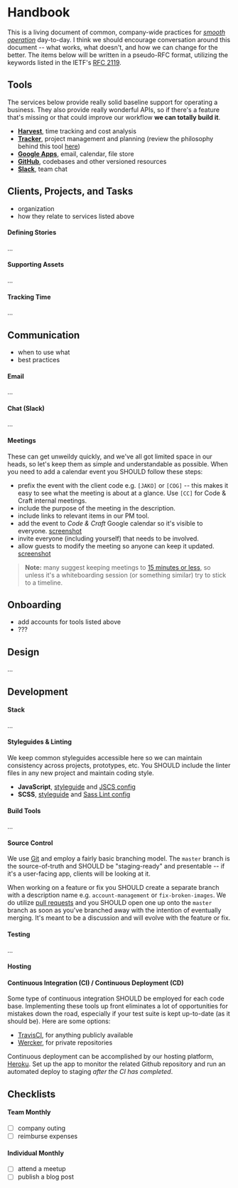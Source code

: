 # Handbook

This is a living document of common, company-wide practices for
[_smooth operation_](https://www.youtube.com/watch?v=4TYv2PhG89A) day-to-day.
I think we should encourage conversation around this document -- what works,
what doesn't, and how we can change for the better. The items below will be
written in a pseudo-RFC format, utilizing the keywords listed in the IETF's
[RFC 2119](http://tools.ietf.org/html/rfc2119).



## Tools

The services below provide really solid baseline support for operating a
business. They also provide really wonderful APIs, so if there's a feature
that's missing or that could improve our workflow **we can totally build it**.

- [**Harvest**](https://www.getharvest.com/), time tracking and cost analysis
- [**Tracker**](https://www.pivotaltracker.com/), project management and
  planning (review the philosophy behind this tool
  [here](https://www.pivotaltracker.com/help/gettingstarted))
- [**Google Apps**](https://apps.google.com/), email, calendar, file store
- [**GitHub**](https://www.github.com/), codebases and other versioned
  resources
- [**Slack**](https://www.slack.com/), team chat



## Clients, Projects, and Tasks

- organization
- how they relate to services listed above

#### Defining Stories

...

#### Supporting Assets

...

#### Tracking Time

...



## Communication

- when to use what
- best practices

#### Email

...

#### Chat (Slack)

...

#### Meetings

These can get unweildy quickly, and we've all got limited space in our heads,
so let's keep them as simple and understandable as possible. When you need to
add a calendar event you SHOULD follow these steps:

- prefix the event with the client code e.g. `[JAKO]` or `[COG]` -- this makes
  it easy to see what the meeting is about at a glance. Use `[CC]` for Code &
  Craft internal meetings.
- include the purpose of the meeting in the description.
- include links to relevant items in our PM tool.
- add the event to _Code & Craft_ Google calendar so it's visible to everyone.
  [screenshot](resources/meetings-calendar.png)
- invite everyone (including yourself) that needs to be involved.
- allow guests to modify the meeting so anyone can keep it updated.
  [screenshot](resources/meetings-modify.png)

> **Note:** many suggest keeping meetings to [15 minutes or less](https://open.bufferapp.com/how-to-hold-a-better-meeting-research/),
> so unless it's a whiteboarding session (or something similar) try to stick
> to a timeline.



## Onboarding

- add accounts for tools listed above
- ???



## Design

...



## Development

#### Stack

...

#### Styleguides & Linting

We keep common styleguides accessible here so we can maintain consistency
across projects, prototypes, etc. You SHOULD include the linter files in
any new project and maintain coding style.

- **JavaScript**, [styleguide](docs/styleguide-javascript.md) and
  [JSCS config](resources/.jscsrc)
- **SCSS**, [styleguide](docs/styleguide-scss.md) and
  [Sass Lint config](resources/.sass-lint.yml)

#### Build Tools

...

#### Source Control

We use [Git](https://git-scm.com/) and employ a fairly basic branching model.
The `master` branch is the source-of-truth and SHOULD be "staging-ready" and
presentable -- if it's a user-facing app, clients will be looking at it.

When working on a feature or fix you SHOULD create a separate branch with a
description name e.g. `account-management` or `fix-broken-images`. We do
utilize [pull requests](https://help.github.com/articles/using-pull-requests/)
and you SHOULD open one up onto the `master` branch as soon as you've branched
away with the intention of eventually merging. It's meant to be a discussion
and will evolve with the feature or fix.

#### Testing

...

#### Hosting

#### Continuous Integration (CI) / Continuous Deployment (CD)

Some type of continuous integration SHOULD be employed for each code base.
Implementing these tools up front eliminates a lot of opportunities for
mistakes down the road, especially if your test suite is kept up-to-date (as
it should be). Here are some options:

- [TravisCI](https://travis-ci.org/), for anything publicly available
- [Wercker](http://wercker.com/), for private repositories

Continuous deployment can be accomplished by our hosting platform,
[Heroku](https://www.heroku.com/). Set up the app to monitor the related
Github repository and run an automated deploy to staging _after the CI has
completed_.



## Checklists

#### Team Monthly

- [ ] company outing
- [ ] reimburse expenses

#### Individual Monthly

- [ ] attend a meetup
- [ ] publish a blog post
